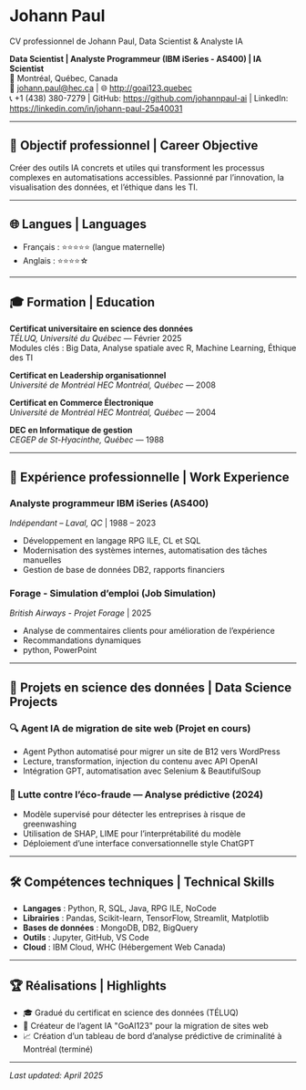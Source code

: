 <link rel="stylesheet" href="style.css">

# Johann Paul
 CV professionnel de Johann Paul, Data Scientist & Analyste IA

**Data Scientist | Analyste Programmeur (IBM iSeries - AS400) | IA Scientist**  
📍 Montréal, Québec, Canada  
📧 johann.paul@hec.ca | 🌐 http://goai123.quebec  
📞 +1 (438) 380-7279 | GitHub: https://github.com/johannpaul-ai | LinkedIn: https://linkedin.com/in/johann-paul-25a40031

---

## 🚀 Objectif professionnel | Career Objective

Créer des outils IA concrets et utiles qui transforment les processus complexes en automatisations accessibles. Passionné par l’innovation, la visualisation des données, et l’éthique dans les TI.

---

## 🌐 Langues | Languages

- Français : ⭐⭐⭐⭐⭐ (langue maternelle)  
- Anglais : ⭐⭐⭐⭐☆
---

## 🎓 Formation | Education

**Certificat universitaire en science des données**  
*TÉLUQ, Université du Québec* — Février 2025  
Modules clés : Big Data, Analyse spatiale avec R, Machine Learning, Éthique des TI

**Certificat en Leadership organisationnel**  
*Université de Montréal HEC Montréal, Québec* — 2008

**Certificat en Commerce Électronique**  
*Université de Montréal HEC Montréal, Québec* — 2004

**DEC en Informatique de gestion**  
*CEGEP de St-Hyacinthe, Québec* — 1988

---

## 💼 Expérience professionnelle | Work Experience

### Analyste programmeur IBM iSeries (AS400)
*Indépendant – Laval, QC* | 1988 – 2023  
- Développement en langage RPG ILE, CL et SQL  
- Modernisation des systèmes internes, automatisation des tâches manuelles  
- Gestion de base de données DB2, rapports financiers

### Forage - Simulation d’emploi (Job Simulation)  
*British Airways - Projet Forage* | 2025  
- Analyse de commentaires clients pour amélioration de l’expérience  
- Recommandations dynamiques
- python,  PowerPoint

---

## 🧠 Projets en science des données | Data Science Projects

### 🔍 Agent IA de migration de site web (Projet en cours)  
- Agent Python automatisé pour migrer un site de B12 vers WordPress  
- Lecture, transformation, injection du contenu avec API OpenAI  
- Intégration GPT, automatisation avec Selenium & BeautifulSoup

### 🌿 Lutte contre l’éco-fraude — Analyse prédictive (2024)
- Modèle supervisé pour détecter les entreprises à risque de greenwashing  
- Utilisation de SHAP, LIME pour l’interprétabilité du modèle  
- Déploiement d’une interface conversationnelle style ChatGPT

---

## 🛠 Compétences techniques | Technical Skills

- **Langages** : Python, R, SQL, Java, RPG ILE, NoCode   
- **Librairies** : Pandas, Scikit-learn, TensorFlow, Streamlit, Matplotlib  
- **Bases de données** : MongoDB, DB2, BigQuery  
- **Outils** : Jupyter, GitHub, VS Code  
- **Cloud** : IBM Cloud, WHC (Hébergement Web Canada)

---

## 🏆 Réalisations | Highlights

- 🎓 Gradué du certificat en science des données (TÉLUQ)
- 🧠 Créateur de l’agent IA "GoAI123" pour la migration de sites web
- 📈 Création d’un tableau de bord d’analyse prédictive de criminalité à Montréal (terminé)

---

_Last updated: April 2025_

